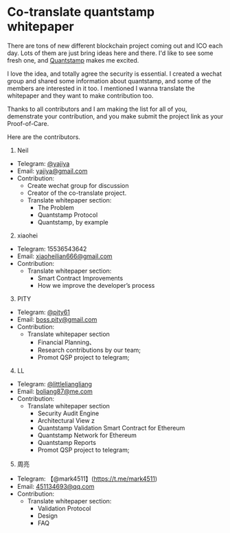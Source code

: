 # Co-translate quantstamp whitepaper

There are tons of new different blockchain project coming out and ICO each day. Lots of them are just bring ideas here and there. I'd like to see some fresh one, and [Quantstamp](http://quantstamp.com/) makes me excited. 

I love the idea, and totally agree the security is essential. I created a wechat group and shared some information about quantstamp, and some of the members are interested in it too. I mentioned I wanna translate the whitepaper and they want to make contribution too. 

Thanks to all contributors and I am making the list for all of you, demenstrate your contribution, and you make submit the project link as your Proof-of-Care. 

Here are the contributors. 

1. Neil
- Telegram: [@yajiya](https://t.me/yajiya)
- Email: yajiya@gmail.com 
- Contribution: 
    - Create wechat group for discussion 
    - Creator of the co-translate project. 
    - Translate whitepaper section: 
        - The Problem
        - Quantstamp Protocol
        - Quantstamp, by example

2. xiaohei
- Telegram: 15536543642
- Email: xiaoheilian666@gmail.com
- Contribution:
    - Translate whitepaper section: 
        - Smart Contract Improvements 
        - How we improve the developer’s process
        
3. PITY
- Telegram: [@pity61](https://t.me/pity61)
- Email: boss.pity@gmail.com
- Contribution:
    - Translate whitepaper section
        - Financial Planning、
        - Research contributions by our team;
        - Promot QSP project to telegram;
        
4. LL
- Telegram: [@littleliangliang](https://t.me/littleliangliang)
- Email: boliang87@me.com
- Contribution:
    - Translate whitepaper section
        - Security Audit Engine
        - Architectural View z
        - Quantstamp Validation Smart Contract for Ethereum 
        - Quantstamp Network for Ethereum
        - Quantstamp Reports
        - Promot QSP project to telegram;

5. 周亮
- Telegram: 【@mark4511】(https://t.me/mark4511)
- Email: 451134693@qq.com
- Contribution:
    - Translate whitepaper section:
		- Validation Protocol
		- Design
		- FAQ

